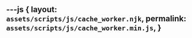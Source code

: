 ---js
{
  layout:    `assets/scripts/js/cache_worker.njk`,
  permalink: `assets/scripts/js/cache_worker.min.js`,
}
---
